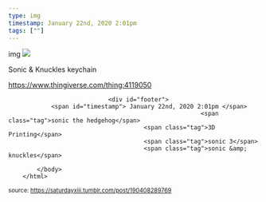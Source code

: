 ```yaml
---
type: img
timestamp: January 22nd, 2020 2:01pm
tags: [""]
---
```

img
<img src="https://saturdayxiii.github.io/media/190408289769.jpg"/>
                                                                                          
Sonic &amp; Knuckles keychain

<a href="https://www.thingiverse.com/thing:4119050" target="_blank">https://www.thingiverse.com/thing:4119050</a><br/>
 
                                    
                
                
                
                
                                <div id="footer">
                <span id="timestamp"> January 22nd, 2020 2:01pm </span>
                                                          <span class="tag">sonic the hedgehog</span>
                                          <span class="tag">3D Printing</span>
                                          <span class="tag">sonic 3</span>
                                          <span class="tag">sonic &amp; knuckles</span>
                                                    
            </body>
        </html>

        
<small>source: https://saturdayxiii.tumblr.com/post/190408289769</small>